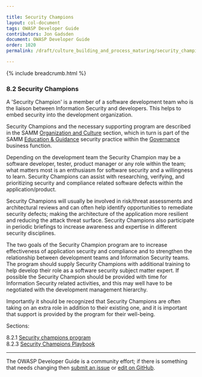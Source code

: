 ```yaml
---

title: Security Champions
layout: col-document
tags: OWASP Developer Guide
contributors: Jon Gadsden
document: OWASP Developer Guide
order: 1020
permalink: /draft/culture_building_and_process_maturing/security_champions/

---
```


{% include breadcrumb.html %}

### 8.2 Security Champions

A 'Security Champion' is a member of a software development team who is
the liaison between Information Security and developers.
This helps to embed security into the development organization.

Security Champions and the necessary supporting program are described in
the SAMM [Organization and Culture][sammgegtb] section,
which in turn is part of the SAMM [Education & Guidance][sammgeg] security practice
within the [Governance][sammg] business function.

Depending on the development team the Security Champion may be a software developer, tester, product manager
or any role within the team; what matters most is an enthusiasm for software security and a willingness to learn.
Security Champions can assist with researching, verifying,
and prioritizing security and compliance related software defects within the application/product.

Security Champions will usually be involved in risk/threat assessments and architectural reviews
and can often help identify opportunities to remediate security defects;
making the architecture of the application more resilient and reducing the attack threat surface.
Security Champions also participate in periodic briefings to increase awareness
and expertise in different security disciplines.

The two goals of the Security Champion program are to increase effectiveness of application security and compliance
and to strengthen the relationship between development teams and Information Security teams.
The program should supply Security Champions with additional training
to help develop their role as a software security subject matter expert.
If possible the Security Champion should be provided with time for Information Security related activities,
and this may well have to be negotiated with the development management hierarchy.

Importantly it should be recognized that Security Champions are often taking on an extra role
in addition to their existing one, and it is important that support is provided by the program for their well-being.

Sections:  

8.2.1 [Security champions program](01-security-champions-program.md)  
8.2.3 [Security Champions Playbook](03-security-champions-playbook.md)  

----

The OWASP Developer Guide is a community effort; if there is something that needs changing
then [submit an issue][issue1020] or [edit on GitHub][edit1020].

[edit1020]: https://github.com/OWASP/www-project-developer-guide/blob/main/draft/10-culture-process/01-security-champions/toc.md
[issue1020]: https://github.com/OWASP/www-project-developer-guide/issues/new?labels=enhancement&template=request.md&title=Update:%2010-culture-process/02-security-champions/00-toc
[sammg]: https://owaspsamm.org/model/governance/
[sammgeg]: https://owaspsamm.org/model/governance/education-and-guidance/
[sammgegtb]: https://owaspsamm.org/model/governance/education-and-guidance/stream-b/
